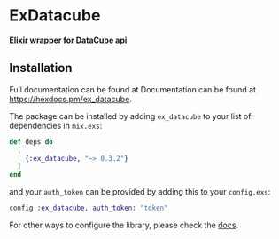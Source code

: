 # ExDatacube

**Elixir wrapper for DataCube api**

## Installation

Full documentation can be found at Documentation can be found at <https://hexdocs.pm/ex_datacube>.

The package can be installed by adding `ex_datacube` to your list of dependencies in `mix.exs`:

```elixir
def deps do
  [
    {:ex_datacube, "~> 0.3.2"}
  ]
end
```
and your `auth_token` can be provided by adding this to your `config.exs`:
```elixir
config :ex_datacube, auth_token: "token"
```
For other ways to  configure the library, please check the [docs](https://hexdocs.pm/ex_datacube).
